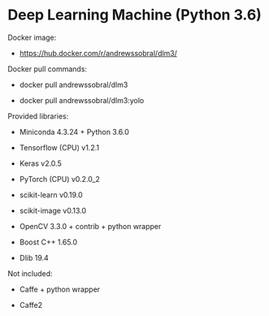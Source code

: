# Deep Learning Machine (Python 3.6)

Docker image:

* https://hub.docker.com/r/andrewssobral/dlm3/

Docker pull commands:

* docker pull andrewssobral/dlm3

* docker pull andrewssobral/dlm3:yolo

Provided libraries:

* Miniconda 4.3.24 + Python 3.6.0

* Tensorflow (CPU) v1.2.1

* Keras v2.0.5

* PyTorch (CPU) v0.2.0_2

* scikit-learn v0.19.0

* scikit-image v0.13.0

* OpenCV 3.3.0 + contrib + python wrapper

* Boost C++ 1.65.0

* Dlib 19.4

Not included:

* Caffe + python wrapper

* Caffe2
